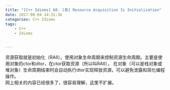 ```yaml
---
title: "[C++ Idioms] 68. [易] Resource Acquisition Is Initialization"
date: 2017-08-04 14:31:36
categories: C++ Idioms
tags:
    - C++
    - Idioms


---
```

资源获取就是初始化（RAII）。<!--more-->使用对象生命周期来控制资源生命周期。主要是使用对象的ctor和dtor，在ctor获取资源（所以叫RAII）， 在对象（可以是栈对象或堆对象）生命周期结束时会自动执行dtor实现释放资源，可以避免泄露和简化编程操作。  
网上相关的内容已经很多了，很容易理解，这里不扩展。